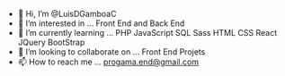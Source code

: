 - 👋 Hi, I’m @LuisDGamboaC
- 👀 I’m interested in ... Front End and Back End
- 🌱 I’m currently learning ... PHP JavaScript SQL Sass HTML CSS React  JQuery BootStrap
- 💞️ I’m looking to collaborate on ...  Front End Projets
- 📫 How to reach me ... progama.end@gmail.com

<!---
LuisDGamboaC/LuisDGamboaC is a ✨ special ✨ repository because its `README.md` (this file) appears on your GitHub profile.
You can click the Preview link to take a look at your changes.
--->
